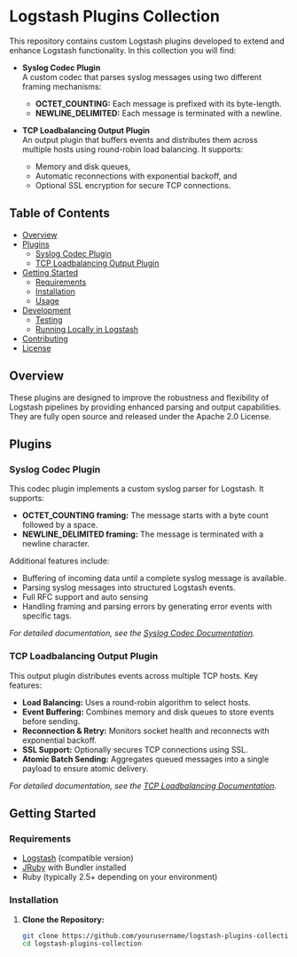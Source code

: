 # Logstash Plugins Collection

This repository contains custom Logstash plugins developed to extend and enhance Logstash functionality. In this collection you will find:

- **Syslog Codec Plugin**  
  A custom codec that parses syslog messages using two different framing mechanisms:  
  - **OCTET_COUNTING:** Each message is prefixed with its byte-length.
  - **NEWLINE_DELIMITED:** Each message is terminated with a newline.

- **TCP Loadbalancing Output Plugin**  
  An output plugin that buffers events and distributes them across multiple hosts using round-robin load balancing. It supports:
  - Memory and disk queues,
  - Automatic reconnections with exponential backoff, and
  - Optional SSL encryption for secure TCP connections.

## Table of Contents

- [Overview](#overview)
- [Plugins](#plugins)
  - [Syslog Codec Plugin](#syslog-codec-plugin)
  - [TCP Loadbalancing Output Plugin](#tcp-loadbalancing-output-plugin)
- [Getting Started](#getting-started)
  - [Requirements](#requirements)
  - [Installation](#installation)
  - [Usage](#usage)
- [Development](#development)
  - [Testing](#testing)
  - [Running Locally in Logstash](#running-locally-in-logstash)
- [Contributing](#contributing)
- [License](#license)

## Overview

These plugins are designed to improve the robustness and flexibility of Logstash pipelines by providing enhanced parsing and output capabilities. They are fully open source and released under the Apache 2.0 License.

## Plugins

### Syslog Codec Plugin

This codec plugin implements a custom syslog parser for Logstash. It supports:

- **OCTET_COUNTING framing:** The message starts with a byte count followed by a space.
- **NEWLINE_DELIMITED framing:** The message is terminated with a newline character.

Additional features include:

- Buffering of incoming data until a complete syslog message is available.
- Parsing syslog messages into structured Logstash events.
- Full RFC support and auto sensing
- Handling framing and parsing errors by generating error events with specific tags.

_For detailed documentation, see the [Syslog Codec Documentation](./logstash-codec-syslog/docs/index.asciidoc)._

### TCP Loadbalancing Output Plugin

This output plugin distributes events across multiple TCP hosts. Key features:

- **Load Balancing:** Uses a round-robin algorithm to select hosts.
- **Event Buffering:** Combines memory and disk queues to store events before sending.
- **Reconnection & Retry:** Monitors socket health and reconnects with exponential backoff.
- **SSL Support:** Optionally secures TCP connections using SSL.
- **Atomic Batch Sending:** Aggregates queued messages into a single payload to ensure atomic delivery.

_For detailed documentation, see the [TCP Loadbalancing Documentation](./logstash-output-tcploadbalancing/docs/index.asciidoc)._

## Getting Started

### Requirements

- [Logstash](https://www.elastic.co/logstash) (compatible version)
- [JRuby](https://www.jruby.org/) with Bundler installed
- Ruby (typically 2.5+ depending on your environment)

### Installation

1. **Clone the Repository:**

   ```bash
   git clone https://github.com/yourusername/logstash-plugins-collection.git
   cd logstash-plugins-collection
